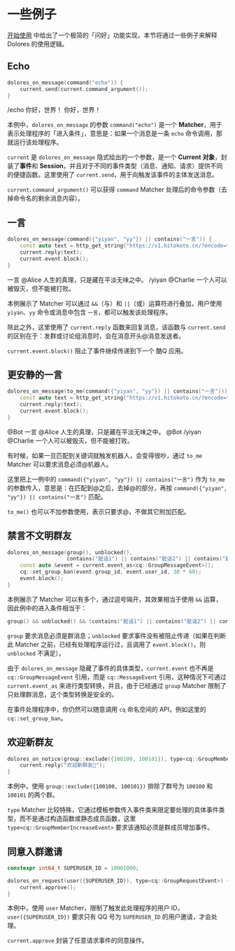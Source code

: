 # 一些例子

[开始使用](/dolores/getting-started.md) 中给出了一个极简的「问好」功能实现，本节将通过一些例子来解释 Dolores 的使用逻辑。

## Echo

```cpp
dolores_on_message(command("echo")) {
    current.send(current.command_argument());
}
```

<panel-view title="聊天记录">
<chat-message nickname="Alice" color="#1565c0">/echo 你好，世界！</chat-message>
<chat-message nickname="Bot" avatar="/bot-avatar.png">你好，世界！</chat-message>
</panel-view>

本例中，`dolores_on_message` 的参数 `command("echo")` 是一个 **Matcher**，用于表示处理程序的「进入条件」，意思是：如果一个消息是一条 `echo` 命令调用，那就运行该处理程序。

`current` 是 `dolores_on_message` 隐式给出的一个参数，是一个 **Current 对象**，封装了**事件**和 **Session**，并且对于不同的事件类型（消息、通知、请求）提供不同的便捷函数。这里使用了 `current.send`，用于向触发该事件的主体发送消息。

`current.command_argument()` 可以获得 `command` Matcher 处理后的命令参数（去掉命令名的剩余消息内容）。

## 一言

```cpp
dolores_on_message(command({"yiyan", "yy"}) || contains("一言")) {
    const auto text = http_get_string("https://v1.hitokoto.cn/?encode=text");
    current.reply(text);
    current.event.block();
}
```

<panel-view title="聊天记录">
<chat-message nickname="Alice" color="#1565c0">一言</chat-message>
<chat-message nickname="Bot" avatar="/bot-avatar.png">@Alice 人生的真理，只是藏在平淡无味之中。</chat-message>
<chat-message nickname="Charlie" color="#00695c">/yiyan</chat-message>
<chat-message nickname="Bot" avatar="/bot-avatar.png">@Charlie 一个人可以被毁灭，但不能被打败。</chat-message>
</panel-view>

本例展示了 Matcher 可以通过 `&&`（与）和 `||`（或）运算符进行叠加，用户使用 `yiyan`、`yy` 命令或消息中包含 `一言`，都可以触发该处理程序。

除此之外，这里使用了 `current.reply` 函数来回复消息，该函数与 `current.send` 的区别在于：发群或讨论组消息时，会在消息开头@消息发送者。

`current.event.block()` 阻止了事件继续传递到下一个 酷Q 应用。

## 更安静的一言

```cpp
dolores_on_message(to_me(command({"yiyan", "yy"}) || contains("一言"))) {
    const auto text = http_get_string("https://v1.hitokoto.cn/?encode=text");
    current.reply(text);
    current.event.block();
}
```

<panel-view title="聊天记录">
<chat-message nickname="Alice" color="#1565c0">@Bot 一言</chat-message>
<chat-message nickname="Bot" avatar="/bot-avatar.png">@Alice 人生的真理，只是藏在平淡无味之中。</chat-message>
<chat-message nickname="Charlie" color="#00695c">@Bot /yiyan</chat-message>
<chat-message nickname="Bot" avatar="/bot-avatar.png">@Charlie 一个人可以被毁灭，但不能被打败。</chat-message>
</panel-view>

有时候，如果一旦匹配到关键词就触发机器人，会变得很吵，通过 `to_me` Matcher 可以要求消息必须@机器人。

这里把上一例中的 `command({"yiyan", "yy"}) || contains("一言")` 作为 `to_me` 的参数传入，意思是：在匹配到@之后，去掉@的部分，再按 `command({"yiyan", "yy"}) || contains("一言")` 匹配。

`to_me()` 也可以不加参数使用，表示只要求@，不做其它附加匹配。

## 禁言不文明群友

```cpp
dolores_on_message(group(), unblocked(),
                   contains("脏话1") || contains("脏话2") || contains("脏话3")) {
    const auto &event = current.event_as<cq::GroupMessageEvent>();
    cq::set_group_ban(event.group_id, event.user_id, 30 * 60);
    event.block();
}
```

本例展示了 Matcher 可以有多个，通过逗号隔开，其效果相当于使用 `&&` 运算，因此例中的进入条件相当于：

```cpp
group() && unblocked() && (contains("脏话1") || contains("脏话2") || contains("脏话3"))
```

`group` 要求消息必须是群消息；`unblocked` 要求事件没有被阻止传递（如果在判断此 Matcher 之前，已经有处理程序运行过，且调用了 `event.block()`，则 `unblocked` 不满足）。

由于 `dolores_on_message` 隐藏了事件的具体类型，`current.event` 也不再是 `cq::GroupMessageEvent` 引用，而是 `cq::MessageEvent` 引用，这种情况下可通过 `current.event_as` 来进行类型转换，并且，由于已经通过 `group` Matcher 限制了只处理群消息，这个类型转换是安全的。

在事件处理程序中，你仍然可以随意调用 `cq` 命名空间的 API，例如这里的 `cq::set_group_ban`。

## 欢迎新群友

```cpp
dolores_on_notice(group::exclude({100100, 100101}), type<cq::GroupMemberIncreaseEvent>) {
    current.reply("欢迎新群友👏");
}
```

本例中，使用 `group::exclude({100100, 100101})` 排除了群号为 `100100` 和 `100101` 的两个群。

`type` Matcher 比较特殊，它通过模板参数传入事件类来限定要处理的具体事件类型，而不是通过构造函数或静态成员函数，这里 `type<cq::GroupMemberIncreaseEvent>` 要求该通知必须是群成员增加事件。

## 同意入群邀请

```cpp
constexpr int64_t SUPERUSER_ID = 10001000;

dolores_on_request(user({SUPERUSER_ID}), type<cq::GroupRequestEvent>) {
    current.approve();
}
```

本例中，使用 `user` Matcher，限制了触发此处理程序的用户 ID，`user({SUPERUSER_ID})` 要求只有 QQ 号为 `SUPERUSER_ID` 的用户邀请，才会处理。

`current.approve` 封装了任意请求事件的同意操作。
